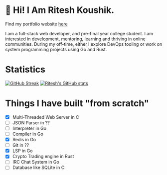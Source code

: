 # 💫 Hi! I Am Ritesh Koushik.
Find my portfolio website [here](https://iamriteshkoushik.github.io)


I am a full-stack web developer, and pre-final year college student. I am interested in development, mentoring, learning and thriving in online communities. During my off-time, either I explore DevOps tooling or work on system programming projects using Go and Rust.

# Statistics
[![GitHub Streak](https://streak-stats.demolab.com?user=IAmRiteshKoushik&theme=tokyonight&hide_border=false&card_width=510)](https://git.io/streak-stats)
[![Ritesh's GitHub stats](https://github-readme-stats.vercel.app/api?username=IAmRiteshKoushik&&show_icons=true&theme=tokyonight)](https://github.com/anuraghazr/github-readme-stats)

# Things I have built "from scratch"
- [X] Multi-Threaded Web Server in C
- [ ] JSON Parser in ??
- [ ] Interpreter in Go
- [ ] Compiler in Go
- [X] Redis in Go
- [ ] Git in ??
- [X] LSP in Go
- [X] Crypto Trading engine in Rust
- [ ] IRC Chat System in Go
- [ ] Database like SQLite in C
